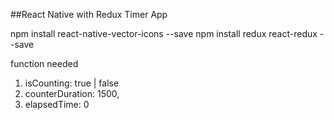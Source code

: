 ##React Native with Redux Timer App

npm install react-native-vector-icons --save
npm install redux react-redux --save

function needed

1. isCounting: true | false 
2. counterDuration: 1500, 
3. elapsedTime: 0